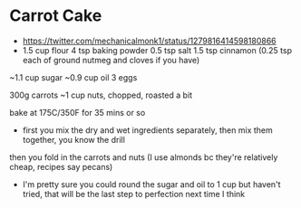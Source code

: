 # Carrot Cake
- https://twitter.com/mechanicalmonk1/status/1279816414598180866
- 1.5 cup flour
4 tsp baking powder
0.5 tsp salt
1.5 tsp cinnamon
(0.25 tsp each of ground nutmeg and cloves if you have)

~1.1 cup sugar
~0.9 cup oil
3 eggs

300g carrots
~1 cup nuts, chopped, roasted a bit

bake at 175C/350F for 35 mins or so
- first you mix the dry and wet ingredients separately, then mix them together, you know the drill

then you fold in the carrots and nuts (I use almonds bc they're relatively cheap, recipes say pecans)
- I'm pretty sure you could round the sugar and oil to 1 cup but haven't tried, that will be the last step to perfection next time I think
